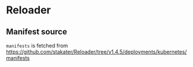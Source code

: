 # Reloader

## Manifest source

`manifests` is fetched from <https://github.com/stakater/Reloader/tree/v1.4.5/deployments/kubernetes/manifests>
